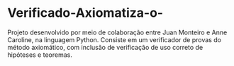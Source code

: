 # Verificado-Axiomatiza-o-
Projeto desenvolvido por meio de colaboração entre Juan Monteiro e Anne Caroline, na linguagem Python. Consiste em um verificador de provas do método axiomático, com inclusão de verificação de uso correto de hipóteses e teoremas.
